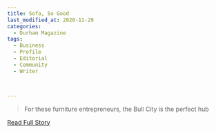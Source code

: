 ```yaml
---
title: Sofa, So Good
last_modified_at: 2020-11-29
categories:
  - Durham Magazine
tags:
  - Business
  - Profile
  - Editorial 
  - Community
  - Writer



---
```


> For these furniture entrepreneurs, the Bull City is the perfect hub

<a href="https://issuu.com/shannonmedia/docs/dmfebmar17/50" target="_blank">Read Full Story</a>
